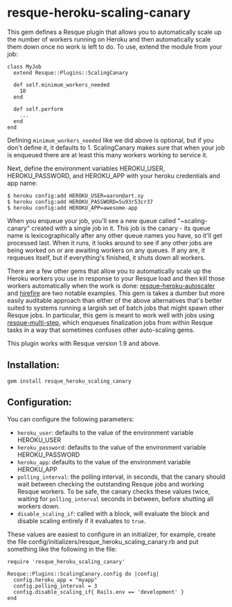 resque-heroku-scaling-canary
============================

This gem defines a Resque plugin that allows you to automatically
scale up the number of workers running on Heroku and then automatically scale them down once
no work is left to do. To use, extend the module from your job:

    class MyJob
      extend Resque::Plugins::ScalingCanary
      
      def self.minimum_workers_needed
        10
      end

      def self.perform
        ...      
      end
    end

Defining `minimum_workers_needed` like we did above is optional, but if you don't define it, it
defaults to 1. ScalingCanary makes sure that when your job is enqueued there are at least this
many workers working to service it.

Next, define the environment variables HEROKU_USER, HEROKU_PASSWORD, and HEROKU_APP with your
heroku credentials and app name:

    $ heroku config:add HEROKU_USER=aaron@art.sy
    $ heroku config:add HEROKU_PASSWORD=5u93r53cr37
    $ heroku config:add HEROKU_APP=awesome-app

When you enqueue your job, you'll see a new queue called "~scaling-canary" created with a single
job in it. This job is the canary - its queue name is lexicographically after any other queue
names you have, so it'll get processed last. When it runs, it looks around to see if any other
jobs are being worked on or are awaiting workers on any queues. If any are, it requeues itself,
but if everything's finished, it shuts down all workers.

There are a few other gems that allow you to automatically scale up the Heroku workers you 
use in response to your Resque load and then kill those workers automatically when 
the work is done: [resque-heroku-autoscaler](https://github.com/ajmurmann/resque-heroku-autoscaler)
and [hirefire](https://github.com/meskyanichi/hirefire) are two notable examples. This gem is
takes a dumber but more easily auditable approach than either of the above alternatives that's
better suited to systems running a largish set of batch jobs that might spawn other Resque jobs.
In particular, this gem is meant to work well with jobs using 
[resque-multi-step](https://github.com/pezra/resque-multi-step), which enqueues finalization
jobs from within Resque tasks in a way that sometimes confuses other auto-scaling gems.

This plugin works with Resque version 1.9 and above.

Installation:
-------------

    gem install resque_heroku_scaling_canary

Configuration:
--------------

You can configure the following parameters:

   * `heroku_user`: defaults to the value of the environment variable HEROKU_USER
   * `heroku_password`: defaults to the value of the environment variable HEROKU_PASSWORD
   * `heroku_app`: defaults to the value of the environment variable HEROKU_APP
   * `polling_interval`: the polling interval, in seconds, that the canary should wait
      between checking the outstanding Resque jobs and working Resque workers. To be
      safe, the canary checks these values twice, waiting for `polling_interval` seconds
      in between, before shutting all workers down.
   * `disable_scaling_if`: called with a block, will evaluate the block and disable
      scaling entirely if it evaluates to `true`.

These values are easiest to configure in an initializer, for example, create the
file config/initializers/resque_heroku_scaling_canary.rb and put something like the
following in the file:

    require 'resque_heroku_scaling_canary'

    Resque::Plugins::ScalingCanary.config do |config|
      config.heroku_app = "myapp"
      config.polling_interval = 3
      config.disable_scaling_if{ Rails.env == 'development' }
    end